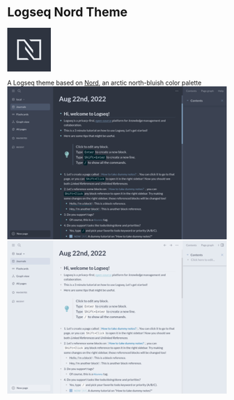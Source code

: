 # Logseq Nord Theme

<img src="./icon.svg" width="100" />

A Logseq theme based on [Nord](https://www.nordtheme.com/), an arctic north-bluish color palette
<img src="./dark.jpg" />
<img src="./light.jpg" />